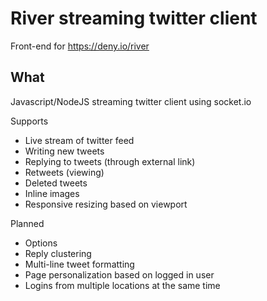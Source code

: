 River streaming twitter client
=====

Front-end for https://deny.io/river



What
-----
Javascript/NodeJS streaming twitter client using socket.io

Supports
* Live stream of twitter feed
* Writing new tweets
* Replying to tweets (through external link)
* Retweets (viewing)
* Deleted tweets
* Inline images
* Responsive resizing based on viewport

Planned
* Options
* Reply clustering
* Multi-line tweet formatting
* Page personalization based on logged in user
* Logins from multiple locations at the same time 